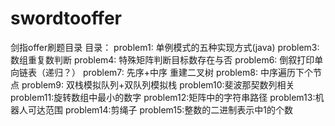 # swordtooffer
剑指offer刷题目录
目录：
problem1: 单例模式的五种实现方式(java)
problem3: 数组重复数判断
problem4: 特殊矩阵判断目标数存在与否
problem6: 倒叙打印单向链表（递归？）
problem7: 先序+中序 重建二叉树
problem8: 中序遍历下个节点
problem9: 双栈模拟队列+双队列模拟栈
problem10:斐波那契数列相关
problem11:旋转数组中最小的数字
problem12:矩阵中的字符串路径
problem13:机器人可达范围
problem14:剪绳子
problem15:整数的二进制表示中1的个数